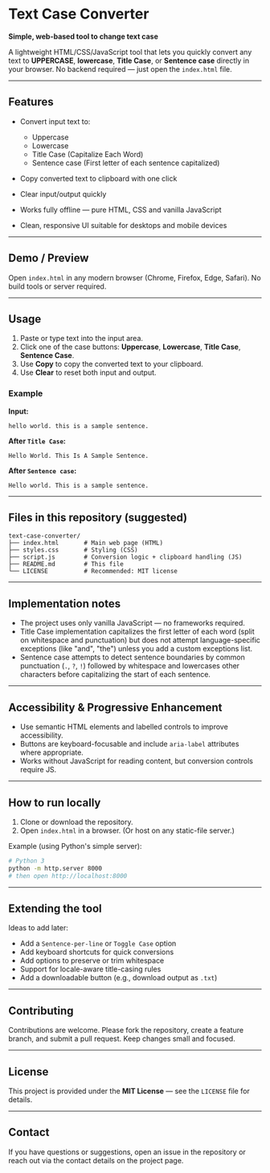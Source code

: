 # Text Case Converter

**Simple, web-based tool to change text case**

A lightweight HTML/CSS/JavaScript tool that lets you quickly convert any text to **UPPERCASE**, **lowercase**, **Title Case**, or **Sentence case** directly in your browser. No backend required — just open the `index.html` file.

---

## Features

* Convert input text to:

  * Uppercase
  * Lowercase
  * Title Case (Capitalize Each Word)
  * Sentence case (First letter of each sentence capitalized)
* Copy converted text to clipboard with one click
* Clear input/output quickly
* Works fully offline — pure HTML, CSS and vanilla JavaScript
* Clean, responsive UI suitable for desktops and mobile devices

---

## Demo / Preview

Open `index.html` in any modern browser (Chrome, Firefox, Edge, Safari). No build tools or server required.

---

## Usage

1. Paste or type text into the input area.
2. Click one of the case buttons: **Uppercase**, **Lowercase**, **Title Case**, **Sentence Case**.
3. Use **Copy** to copy the converted text to your clipboard.
4. Use **Clear** to reset both input and output.

### Example

**Input:**

```
hello world. this is a sample sentence.
```

**After `Title Case`:**

```
Hello World. This Is A Sample Sentence.
```

**After `Sentence case`:**

```
Hello world. This is a sample sentence.
```

---

## Files in this repository (suggested)

```
text-case-converter/
├── index.html       # Main web page (HTML)
├── styles.css       # Styling (CSS)
├── script.js        # Conversion logic + clipboard handling (JS)
├── README.md        # This file
└── LICENSE          # Recommended: MIT license
```

---

## Implementation notes

* The project uses only vanilla JavaScript — no frameworks required.
* Title Case implementation capitalizes the first letter of each word (split on whitespace and punctuation) but does not attempt language-specific exceptions (like "and", "the") unless you add a custom exceptions list.
* Sentence case attempts to detect sentence boundaries by common punctuation (`.`, `?`, `!`) followed by whitespace and lowercases other characters before capitalizing the start of each sentence.

---

## Accessibility & Progressive Enhancement

* Use semantic HTML elements and labelled controls to improve accessibility.
* Buttons are keyboard-focusable and include `aria-label` attributes where appropriate.
* Works without JavaScript for reading content, but conversion controls require JS.

---

## How to run locally

1. Clone or download the repository.
2. Open `index.html` in a browser. (Or host on any static-file server.)

Example (using Python's simple server):

```bash
# Python 3
python -m http.server 8000
# then open http://localhost:8000
```

---

## Extending the tool

Ideas to add later:

* Add a `Sentence-per-line` or `Toggle Case` option
* Add keyboard shortcuts for quick conversions
* Add options to preserve or trim whitespace
* Support for locale-aware title-casing rules
* Add a downloadable button (e.g., download output as `.txt`)

---

## Contributing

Contributions are welcome. Please fork the repository, create a feature branch, and submit a pull request. Keep changes small and focused.

---

## License

This project is provided under the **MIT License** — see the `LICENSE` file for details.

---

## Contact

If you have questions or suggestions, open an issue in the repository or reach out via the contact details on the project page.
